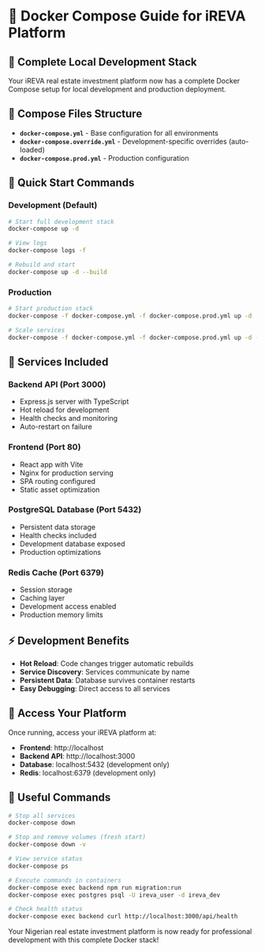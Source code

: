 # 🐳 Docker Compose Guide for iREVA Platform

## 🚀 **Complete Local Development Stack**

Your iREVA real estate investment platform now has a complete Docker Compose setup for local development and production deployment.

## 📁 **Compose Files Structure**

- **`docker-compose.yml`** - Base configuration for all environments
- **`docker-compose.override.yml`** - Development-specific overrides (auto-loaded)
- **`docker-compose.prod.yml`** - Production configuration

## 🎯 **Quick Start Commands**

### **Development (Default)**
```bash
# Start full development stack
docker-compose up -d

# View logs
docker-compose logs -f

# Rebuild and start
docker-compose up -d --build
```

### **Production**
```bash
# Start production stack
docker-compose -f docker-compose.yml -f docker-compose.prod.yml up -d

# Scale services
docker-compose -f docker-compose.yml -f docker-compose.prod.yml up -d --scale backend=3
```

## 🔧 **Services Included**

### **Backend API (Port 3000)**
- Express.js server with TypeScript
- Hot reload for development
- Health checks and monitoring
- Auto-restart on failure

### **Frontend (Port 80)**
- React app with Vite
- Nginx for production serving
- SPA routing configured
- Static asset optimization

### **PostgreSQL Database (Port 5432)**
- Persistent data storage
- Health checks included
- Development database exposed
- Production optimizations

### **Redis Cache (Port 6379)**
- Session storage
- Caching layer
- Development access enabled
- Production memory limits

## ⚡ **Development Benefits**

- **Hot Reload**: Code changes trigger automatic rebuilds
- **Service Discovery**: Services communicate by name
- **Persistent Data**: Database survives container restarts
- **Easy Debugging**: Direct access to all services

## 🎯 **Access Your Platform**

Once running, access your iREVA platform at:
- **Frontend**: http://localhost
- **Backend API**: http://localhost:3000
- **Database**: localhost:5432 (development only)
- **Redis**: localhost:6379 (development only)

## 🔄 **Useful Commands**

```bash
# Stop all services
docker-compose down

# Stop and remove volumes (fresh start)
docker-compose down -v

# View service status
docker-compose ps

# Execute commands in containers
docker-compose exec backend npm run migration:run
docker-compose exec postgres psql -U ireva_user -d ireva_dev

# Check health status
docker-compose exec backend curl http://localhost:3000/api/health
```

Your Nigerian real estate investment platform is now ready for professional development with this complete Docker stack!